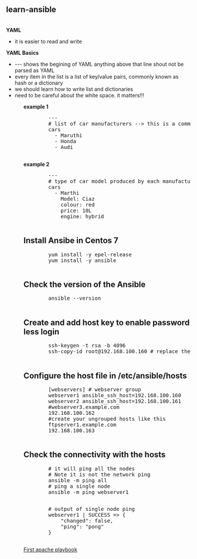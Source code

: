     
<h2>learn-ansible</h2>
<br/>
<b>YAML</b> 
   <ul> <li> it is easier to read and write </li></ul>
<b>YAML Basics</b>
   <p> 
        <ul> 
            <li> --- shows the begining of YAML anything above that line shout not be parsed as YAML </li>
            <li> every item in the list is a list of key/value pairs, commonly known as hash or a dictionary </li>
            <li>we should learn how to write list and dictionaries </li>
            <li>need to be careful about the white space. it matters!!! </li>
        <ul>
    </p>
<p> <b> example 1 </b> </p>

<div>
    <pre>
        --- 
        # list of car manufacturers --> this is a comment starts with "#" 
        cars
          - Maruthi
          - Honda
          - Audi
    </pre>
</div>
<b>example 2 </b>
<div>
    <pre>
        ---
        # type of car model produced by each manufacturers 
        cars
          - Marthi
            Model: Ciaz
            colour: red
            price: 10L
            engine: hybrid
    </pre>
</div
<div>
    <h2> Install Ansibe in Centos 7 </h2>
    <pre>
        yum install -y epel-release
        yum install -y ansible
    </pre>
    <h2> Check the version of the Ansible </h2>
    <pre>
        ansible --version
    </pre>
    <h2> Create and add host key to enable password less login</h2>
    <pre>
        ssh-keygen -t rsa -b 4096
        ssh-copy-id root@192.168.100.160 # replace the ip with your own ip
    </pre>
    <h2> Configure the host file in /etc/ansible/hosts </h2>
    <pre>
        [webservers] # webserver group 
        webserver1 ansible_ssh_host=192.168.100.160
        webserver2 ansible_ssh_host=192.168.100.161
        #webserver3.example.com 
        192.168.100.162        
        #create your ungrouped hosts like this
        ftpserver1.example.com
        192.168.100.163
    </pre>
    <h2> Check the connectivity with the hosts </h2>
    <pre>
        # it will ping all the nodes
        # Note it is not the network ping
        ansible -m ping all 
        # ping a single node
        ansible -m ping webserver1
    </pre>
    <pre>
        # output of single node ping
        webserver1 | SUCCESS => {
            "changed": false, 
            "ping": "pong"
        }
    </pre>
</div>
<div>
    <a href="apache.yml">First apache playbook</a>
</div>

